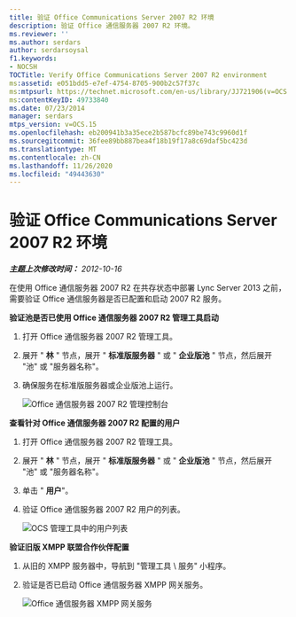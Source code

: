 ```yaml
---
title: 验证 Office Communications Server 2007 R2 环境
description: 验证 Office 通信服务器 2007 R2 环境。
ms.reviewer: ''
ms.author: serdars
author: serdarsoysal
f1.keywords:
- NOCSH
TOCTitle: Verify Office Communications Server 2007 R2 environment
ms:assetid: e051bdd5-e7ef-4754-8705-900b2c57f37c
ms:mtpsurl: https://technet.microsoft.com/en-us/library/JJ721906(v=OCS.15)
ms:contentKeyID: 49733840
ms.date: 07/23/2014
manager: serdars
mtps_version: v=OCS.15
ms.openlocfilehash: eb200941b3a35ece2b587bcfc89be743c9960d1f
ms.sourcegitcommit: 36fee89bb887bea4f18b19f17a8c69daf5bc423d
ms.translationtype: MT
ms.contentlocale: zh-CN
ms.lasthandoff: 11/26/2020
ms.locfileid: "49443630"
---
```

# <a name="verify-office-communications-server-2007-r2-environment"></a>验证 Office Communications Server 2007 R2 环境

<div data-xmlns="http://www.w3.org/1999/xhtml">

<div class="topic" data-xmlns="http://www.w3.org/1999/xhtml" data-msxsl="urn:schemas-microsoft-com:xslt" data-cs="https://msdn.microsoft.com/">

<div data-asp="https://msdn2.microsoft.com/asp">



</div>

<div id="mainSection">

<div id="mainBody">

<span> </span>

_**主题上次修改时间：** 2012-10-16_

在使用 Office 通信服务器 2007 R2 在共存状态中部署 Lync Server 2013 之前，需要验证 Office 通信服务器是否已配置和启动 2007 R2 服务。

**验证池是否已使用 Office 通信服务器 2007 R2 管理工具启动**

1.  打开 Office 通信服务器 2007 R2 管理工具。

2.  展开 " **林** " 节点，展开 " **标准版服务器** " 或 " **企业版池** " 节点，然后展开 "池" 或 "服务器名称"。

3.  确保服务在标准版服务器或企业版池上运行。
    
    ![Office 通信服务器 2007 R2 管理控制台](images/JJ721906.76897b6d-f433-47d2-930d-0816fc30a3c2(OCS.15).jpg "Office 通信服务器 2007 R2 管理控制台")

**查看针对 Office 通信服务器 2007 R2 配置的用户**

1.  打开 Office 通信服务器 2007 R2 管理工具。

2.  展开 " **林** " 节点，展开 " **标准版服务器** " 或 " **企业版池** " 节点，然后展开 "池" 或 "服务器名称"。

3.  单击 " **用户**"。

4.  验证 Office 通信服务器 2007 R2 用户的列表。
    
    ![OCS 管理工具中的用户列表](images/JJ721906.f6bb7c4f-cbed-4389-8d0a-69a28577f17a(OCS.15).jpg "OCS 管理工具中的用户列表")

**验证旧版 XMPP 联盟合作伙伴配置**

1.  从旧的 XMPP 服务器中，导航到 "管理工具 \\ 服务" 小程序。

2.  验证是否已启动 Office 通信服务器 XMPP 网关服务。
    
    ![Office 通信服务器 XMPP 网关服务](images/JJ721906.23223724-3c4b-4cb9-ace2-1cab2c3c91c3(OCS.15).jpg "Office 通信服务器 XMPP 网关服务")

</div>

<span> </span>

</div>

</div>

</div>

